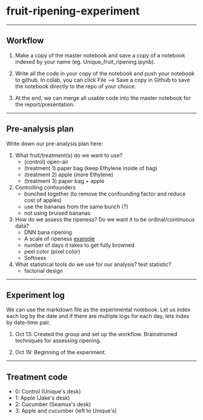# fruit-ripening-experiment

<hr>

## Workflow

1. Make a copy of the master notebook and save a copy of a notebook indexed by your name (eg. Unique_fruit_ripening.ipynb).

2. Write all the code in your copy of the notebook and push your notebook to github. In colab, you can click File --> Save a copy in Github to save the notebook directly to the repo of your choice. 

3. At the end, we can merge all usable code into the master notebook for the report/presentation.
<hr>

## Pre-analysis plan

Write down our pre-analysis plan here:
1. What fruit/treatment(s) do we want to use?
    - (control) open-air 
    - (treatment 1) paper bag (keep Ethylene inside of bag)
    - (treatment 2) apple (more Ethylene)
    - (treatment 3) paper bag + apple
2. Controlling confounders
    - bunched together (to remove the confounding factor and reduce cost of apples)
    - use the bananas from the same bunch (?)
    - not using bruised bananas
3. How do we assess the ripeness? Do we want it to be ordinal/continuous data?
    - DNN bana ripening
    - A scale of ripeness  [example](https://www.freshpoint.com/wp-content/uploads/2019/04/freshpoint-produce-101-banana-ripening-chart-v3.jpg)
    - number of days it takes to get fully browned
    - peel color (pixel color)
    - Softness 
4. What statistical tools do we use for our analysis? test statistic? 
    - factorial design


<hr>

## Experiment log

We can use the markdown file as the experimental notebook. Let us index each log by the date and if there are multiple logs for each day, lets index by date-time pair. 


1. Oct 13: Created the group and set up the workflow. Brainstromed techniques for assessing ripening. 

2. Oct 19: Beginning of the experiment. 

<hr>

## Treatment code
- 0: Control (Unique's desk)
- 1: Apple (Jake's desk)
- 2: Cucumber (Seamus's desk)
- 3: Apple and cucumber (left to Unique's)
